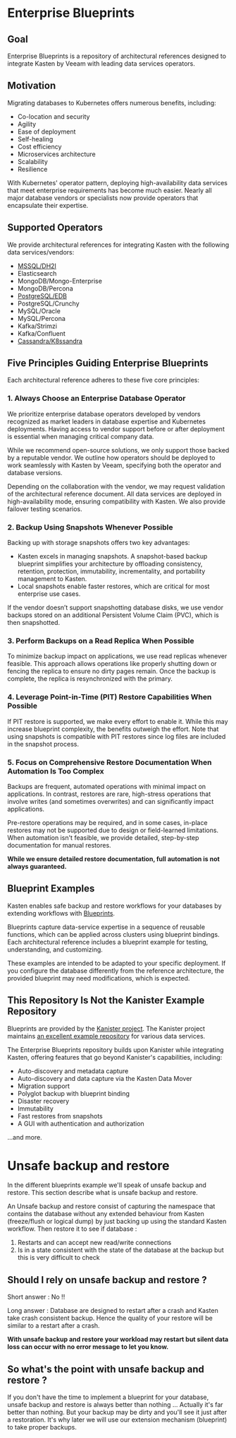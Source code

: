 # Enterprise Blueprints

## Goal

Enterprise Blueprints is a repository of architectural references designed to integrate Kasten by Veeam with leading data services operators.

## Motivation

Migrating databases to Kubernetes offers numerous benefits, including:

- Co-location and security
- Agility
- Ease of deployment
- Self-healing
- Cost efficiency
- Microservices architecture
- Scalability
- Resilience

With Kubernetes' operator pattern, deploying high-availability data services that meet enterprise requirements has become much easier. Nearly all major database vendors or specialists now provide operators that encapsulate their expertise.

## Supported Operators

We provide architectural references for integrating Kasten with the following data services/vendors:

- [MSSQL/DH2I](./dh2i/)
- Elasticsearch
- MongoDB/Mongo-Enterprise
- MongoDB/Percona
- [PostgreSQL/EDB](./edb)
- PostgreSQL/Crunchy
- MySQL/Oracle
- MySQL/Percona
- Kafka/Strimzi
- Kafka/Confluent
- [Cassandra/K8ssandra](./k8ssandra/)

## Five Principles Guiding Enterprise Blueprints

Each architectural reference adheres to these five core principles:

### 1. Always Choose an Enterprise Database Operator

We prioritize enterprise database operators developed by vendors recognized as market leaders in database expertise and Kubernetes deployments. Having access to vendor support before or after deployment is essential when managing critical company data.

While we recommend open-source solutions, we only support those backed by a reputable vendor. We outline how operators should be deployed to work seamlessly with Kasten by Veeam, specifying both the operator and database versions. 

Depending on the collaboration with the vendor, we may request validation of the architectural reference document. All data services are deployed in high-availability mode, ensuring compatibility with Kasten. We also provide failover testing scenarios.

### 2. Backup Using Snapshots Whenever Possible

Backing up with storage snapshots offers two key advantages:

- Kasten excels in managing snapshots. A snapshot-based backup blueprint simplifies your architecture by offloading consistency, retention, protection, immutability, incrementality, and portability management to Kasten.
- Local snapshots enable faster restores, which are critical for most enterprise use cases.

If the vendor doesn’t support snapshotting database disks, we use vendor backups stored on an additional Persistent Volume Claim (PVC), which is then snapshotted.

### 3. Perform Backups on a Read Replica When Possible

To minimize backup impact on applications, we use read replicas whenever feasible. This approach allows operations like properly shutting down or fencing the replica to ensure no dirty pages remain. Once the backup is complete, the replica is resynchronized with the primary.

### 4. Leverage Point-in-Time (PIT) Restore Capabilities When Possible

If PIT restore is supported, we make every effort to enable it. While this may increase blueprint complexity, the benefits outweigh the effort. Note that using snapshots is compatible with PIT restores since log files are included in the snapshot process.

### 5. Focus on Comprehensive Restore Documentation When Automation Is Too Complex

Backups are frequent, automated operations with minimal impact on applications. In contrast, restores are rare, high-stress operations that involve writes (and sometimes overwrites) and can significantly impact applications. 

Pre-restore operations may be required, and in some cases, in-place restores may not be supported due to design or field-learned limitations. When automation isn't feasible, we provide detailed, step-by-step documentation for manual restores.

**While we ensure detailed restore documentation, full automation is not always guaranteed.**

## Blueprint Examples

Kasten enables safe backup and restore workflows for your databases by extending workflows with [Blueprints](https://docs.kanister.io/architecture.html#architecture). 

Blueprints capture data-service expertise in a sequence of reusable functions, which can be applied across clusters using blueprint bindings. Each architectural reference includes a blueprint example for testing, understanding, and customizing.

These examples are intended to be adapted to your specific deployment. If you configure the database differently from the reference architecture, the provided blueprint may need modifications, which is expected.

## This Repository Is Not the Kanister Example Repository

Blueprints are provided by the [Kanister project](https://docs.kanister.io/overview.html). The Kanister project maintains [an excellent example repository](https://github.com/kanisterio/kanister/tree/master/examples) for various data services.

The Enterprise Blueprints repository builds upon Kanister while integrating Kasten, offering features that go beyond Kanister's capabilities, including:

- Auto-discovery and metadata capture
- Auto-discovery and data capture via the Kasten Data Mover
- Migration support
- Polyglot backup with blueprint binding
- Disaster recovery
- Immutability
- Fast restores from snapshots
- A GUI with authentication and authorization

…and more.

# Unsafe backup and restore

In the different blueprints example we'll speak of unsafe backup and restore. This section describe what is unsafe backup and restore.

An Unsafe backup and restore consist of capturing the namespace that contains the database without any extended behaviour 
from Kasten (freeze/flush or logical dump) by just backing up using the standard Kasten workflow. Then restore it to see if database : 
1. Restarts and can accept new read/write connections 
2. Is in a state consistent with the state of the database at the backup but this is very difficult to check 

## Should I rely on unsafe backup and restore ?

Short answer : No !!

Long answer : Database are designed to restart after a crash and Kasten take crash consistent backup. Hence the quality of your 
restore will be similar to a restart after a crash.

**With unsafe backup and restore your workload may restart but silent data loss can occur with no error message to let you know.**

## So what's the point with unsafe backup and restore ? 

If you don't have the time to implement a blueprint for your database, unsafe backup and restore is always better than nothing ... 
Actually it's far better than nothing. But your backup may be dirty and you'll see it just after a restoration. It's why later we will use 
our extension mechanism (blueprint) to take proper backups.
